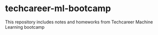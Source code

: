 # techcareer-ml-bootcamp
This repository includes notes and homeworks from Techcareer Machine Learning bootcamp
